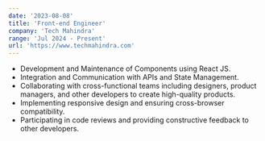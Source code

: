 ```yaml
---
date: '2023-08-08'
title: 'Front-end Engineer'
company: 'Tech Mahindra'
range: 'Jul 2024 - Present'
url: 'https://www.techmahindra.com'
---
```


- Development and Maintenance of Components using React JS.
- Integration and Communication with APIs and State Management.
- Collaborating with cross-functional teams including designers, product managers, and other developers to create high-quality products.
- Implementing responsive design and ensuring cross-browser compatibility.
- Participating in code reviews and providing constructive feedback to other developers.
